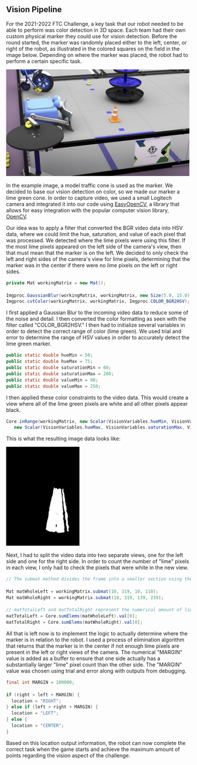 ## Vision Pipeline

For the 2021-2022 FTC Challenge, a key task that our robot needed to be able to perform was color detection in 3D space.
Each team had their own custom physical marker they could use for vision detection. Before the round started, the marker was randomly placed either to the left, center, or right of the robot, as illustrated in the colored squares on the field in the image below. Depending on where the marker was placed, the robot had to perform a certain specific task.
<p align="left">
  <img src="./Media/GameMarker.png" alt="Game Marker" width="500">
</p>


In the example image, a model traffic cone is used as the marker. We decided to base our vision detection on color, so we made our marker a lime green cone. In order to capture video, we used a small Logitech camera and integrated it into our code using [EasyOpenCV](https://github.com/OpenFTC/EasyOpenCV), a library that allows for easy integration with the popular computer vision library, [OpenCV](https://opencv.org/). 



Our idea was to apply a filter that converted the BGR video data into HSV data, where we could limit the hue, saturation, and value of each pixel that was processed. We detected where the lime pixels were using this filter. If the most lime pixels appeared on the left side of the camera's view, then that must mean that the marker is on the left. We decided to only check the left and right sides of the camera's view for lime pixels, determining that the marker was in the center if there were no lime pixels on the left or right sides.


```java
private Mat workingMatrix = new Mat();

Imgproc.GaussianBlur(workingMatrix, workingMatrix, new Size(5.0, 15.0), 0.00);
Imgproc.cvtColor(workingMatrix, workingMatrix, Imgproc.COLOR_BGR2HSV);
```

I first applied a Gaussian Blur to the incoming video data to reduce some of the noise and detail. I then converted the color formatting as seen with the 
filter called "COLOR_BGR2HSV." I then had to initialize several variables in order to detect the correct range of color (lime green). We used trial and error to determine the range of HSV values in order to accurately detect the lime green marker.

```java
public static double hueMin = 50;
public static double hueMax = 75;
public static double saturationMin = 60;
public static double saturationMax = 200;
public static double valueMin = 90;
public static double valueMax = 250;
```
I then applied these color constraints to the video data. This would create a view where all of the lime green pixels are white and all other pixels appear black. 
```java
Core.inRange(workingMatrix, new Scalar(VisionVariables.hueMin, VisionVariables.saturationMin, VisionVariables.valueMin),
   new Scalar(VisionVariables.hueMax, VisionVariables.saturationMax, VisionVariables.valueMax), workingMatrix);
```
This is what the resulting image data looks like:
<p align="left">
  <img src="./Media/FilteredImage.png" alt="Filtered Image Output" width="200">
</p>

Next, I had to split the video data into two separate views, one for the left side and one for the right side. In order to count the number of "lime" pixels in each view, I only had to check the pixels that were white in the new view.

```java
// The submat method divides the frame into a smaller section using the paramters (rowStart, rowEnd, colStart, colEnd)

Mat matWholeLeft = workingMatrix.submat(10, 319, 10, 110);
Mat matWholeRight = workingMatrix.submat(10, 319, 139, 239);

// matTotalLeft and matTotalRight represent the numerical amount of lime pixels in each side of the camera's view
matTotalLeft = Core.sumElems(matWholeLeft).val[0];
matTotalRight = Core.sumElems(matWholeRight).val[0];

```
All that is left now is to implement the logic to actually determine where the marker is in relation to the robot. I used a process of elimination 
algorithm that returns that the marker is in the center if not enough lime pixels are present in the left or right views of the camera. The numerical "MARGIN" value is added as a buffer to ensure that one side actually has a substantially larger "lime" pixel count than the other side. The "MARGIN" value was chosen using trial and error along with outputs from debugging.
```java
final int MARGIN = 100000;

if (right > left + MARGIN) {
  location = "RIGHT";
} else if (left > right + MARGIN) {
  location = "LEFT";
} else {
  location = "CENTER";
}
```
Based on this location output information, the robot can now complete the correct task when the game starts and achieve the maximum amount of points regarding the vision aspect of the challenge.
